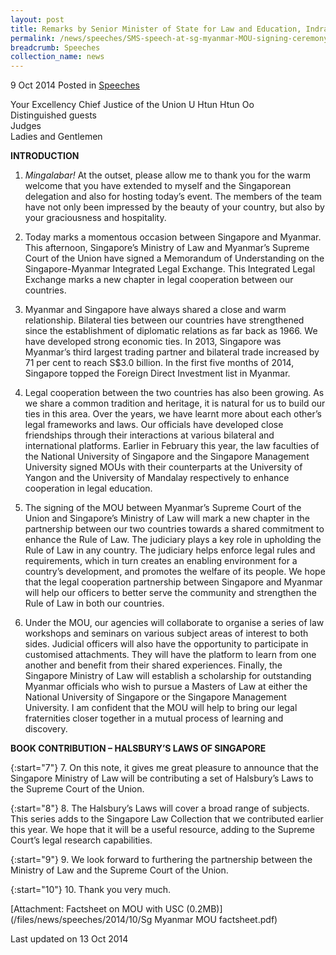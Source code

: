 ```yaml
---
layout: post
title: Remarks by Senior Minister of State for Law and Education, Indranee Rajah, at the signing ceremony of the Memorandum of Understanding between the Ministry of Law and Myanmar's Supreme Court of the Union
permalink: /news/speeches/SMS-speech-at-sg-myanmar-MOU-signing-ceremony
breadcrumb: Speeches
collection_name: news
---
```



9 Oct 2014 Posted in [Speeches](/news/speeches)

Your Excellency Chief Justice of the Union U Htun Htun Oo  
Distinguished guests  
Judges  
Ladies and Gentlemen  


**INTRODUCTION**


1. *Mingalabar!* At the outset, please allow me to thank you for the warm welcome that you have extended to myself and the Singaporean delegation and also for hosting today’s event. The members of the team have not only been impressed by the beauty of your country, but also by your graciousness and hospitality.  


2. Today marks a momentous occasion between Singapore and Myanmar. This afternoon, Singapore’s Ministry of Law and Myanmar’s Supreme Court of the Union have signed a Memorandum of Understanding on the Singapore-Myanmar Integrated Legal Exchange. This Integrated Legal Exchange marks a new chapter in legal cooperation between our countries.


3. Myanmar and Singapore have always shared a close and warm relationship. Bilateral ties between our countries have strengthened since the establishment of diplomatic relations as far back as 1966.  We have developed strong economic ties.  In 2013, Singapore was Myanmar’s third largest trading partner and bilateral trade increased by 71 per cent to reach S$3.0 billion. In the first five months of 2014, Singapore topped the Foreign Direct Investment list in Myanmar.


4. Legal cooperation between the two countries has also been growing. As we share a common tradition and heritage, it is natural for us to build our ties in this area. Over the years, we have learnt more about each other’s legal frameworks and laws.  Our officials have developed close friendships through their interactions at various bilateral and international platforms.  Earlier in February this year, the law faculties of the National University of Singapore and the Singapore Management University signed MOUs with their counterparts at the University of Yangon and the University of Mandalay respectively to enhance cooperation in legal education.


5. The signing of the MOU between Myanmar’s Supreme Court of the Union and Singapore’s Ministry of Law will mark a new chapter in the partnership between our two countries towards a shared commitment to enhance the Rule of Law.  The judiciary plays a key role in upholding the Rule of Law in any country.  The judiciary helps enforce legal rules and requirements, which in turn creates an enabling environment for a country’s development, and promotes the welfare of its people.  We hope that the legal cooperation partnership between Singapore and Myanmar will help our officers to better serve the community and strengthen the Rule of Law in both our countries.


6. Under the MOU, our agencies will collaborate to organise a series of law workshops and seminars on various subject areas of interest to both sides.  Judicial officers will also have the opportunity to participate in customised attachments.  They will have the platform to learn from one another and benefit from their shared experiences.  Finally, the Singapore Ministry of Law will establish a scholarship for outstanding Myanmar officials who wish to pursue a Masters of Law at either the National University of Singapore or the Singapore Management University.  I am confident that the MOU will help to bring our legal fraternities closer together in a mutual process of learning and discovery.  

**BOOK CONTRIBUTION – HALSBURY’S LAWS OF SINGAPORE**

{:start="7"}
7. On this note, it gives me great pleasure to announce that the Singapore Ministry of Law will be contributing a set of Halsbury’s Laws to the Supreme Court of the Union.  

{:start="8"}
8. The Halsbury’s Laws will cover a broad range of subjects. This series adds to the Singapore Law Collection that we contributed earlier this year.  We hope that it will be a useful resource, adding to the Supreme Court’s legal research capabilities.  

{:start="9"}
9. We look forward to furthering the partnership between the Ministry of Law and the Supreme Court of the Union.

{:start="10"}
10. Thank you very much.  

[Attachment: Factsheet on MOU with USC (0.2MB)](/files/news/speeches/2014/10/Sg Myanmar MOU factsheet.pdf)


<p class="right-side-updated">Last updated on 13 Oct 2014</p>

